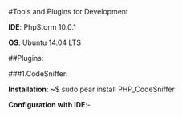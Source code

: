 #Tools and Plugins for Development

**IDE**: PhpStorm 10.0.1

**OS**: Ubuntu 14.04 LTS

##Plugins:

###1.CodeSniffer:

**Installation**: ~$ sudo pear install PHP_CodeSniffer

**Configuration with IDE**:-
